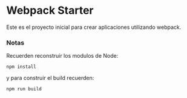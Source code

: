 # Webpack Starter

Este es el proyecto inicial para crear aplicaciones utilizando webpack.
### Notas
Recuerden reconstruir los modulos de Node:

```
npm install

```

y para construir el build recuerden:

```
npm run build

```

